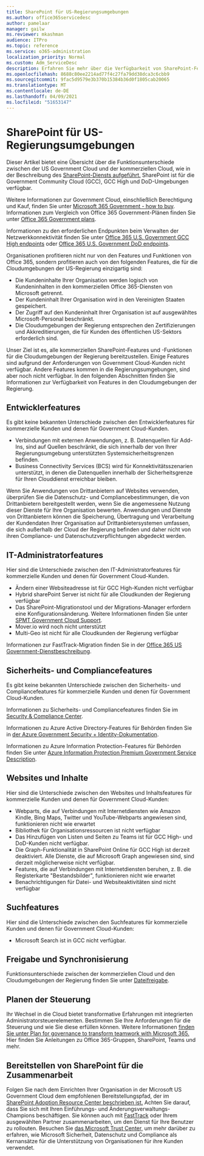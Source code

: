 ```yaml
---
title: SharePoint für US-Regierungsumgebungen
ms.author: office365servicedesc
author: pamelaar
manager: gailw
ms.reviewer: mkashman
audience: ITPro
ms.topic: reference
ms.service: o365-administration
localization_priority: Normal
ms.custom: Adm_ServiceDesc
description: Erfahren Sie mehr über die Verfügbarkeit von SharePoint-Features für Us Government Cloud-Kunden.
ms.openlocfilehash: 8688c80ee2214ad77f4c27fa79dd38dca3c6cbb9
ms.sourcegitcommit: 9fac5d9579e3b370b15384b36d0f1805cab20065
ms.translationtype: MT
ms.contentlocale: de-DE
ms.lasthandoff: 04/09/2021
ms.locfileid: "51653147"
---
```

# <a name="sharepoint-for-us-government-environments"></a>SharePoint für US-Regierungsumgebungen

Dieser Artikel bietet eine Übersicht über die Funktionsunterschiede zwischen der US Government Cloud und der kommerziellen Cloud, wie in der Beschreibung des [SharePoint-Diensts aufgeführt.](../../sharepoint-online-service-description/sharepoint-online-service-description.md) SharePoint ist für die Government Community Cloud (GCC), GCC High und DoD-Umgebungen verfügbar. 

Weitere Informationen zur Government Cloud, einschließlich Berechtigung und Kauf, finden Sie unter [Microsoft 365 Government - how to buy](./microsoft-365-government-how-to-buy.md). Informationen zum Vergleich von Office 365 Government-Plänen finden Sie unter [Office 365 Government plans](https://www.microsoft.com/microsoft-365/government/compare-office-365-government-plans?rtc=1#EligibilityRequirements).

Informationen zu den erforderlichen Endpunkten beim Verwalten der Netzwerkkonnektivität finden Sie unter [Office 365 U.S. Government GCC High endpoints](/office365/enterprise/office-365-u-s-government-gcc-high-endpoints#sharepoint-online-and-onedrive-for-business) oder [Office 365 U.S. Government DoD endpoints](/office365/enterprise/office-365-u-s-government-dod-endpoints#sharepoint-online-and-onedrive-for-business).

Organisationen profitieren nicht nur von den Features und Funktionen von Office 365, sondern profitieren auch von den folgenden Features, die für die Cloudumgebungen der US-Regierung einzigartig sind:

-   Die Kundeninhalte Ihrer Organisation werden logisch von Kundeninhalten in den kommerziellen Office 365-Diensten von Microsoft getrennt.
-   Der Kundeninhalt Ihrer Organisation wird in den Vereinigten Staaten gespeichert.
-   Der Zugriff auf den Kundeninhalt Ihrer Organisation ist auf ausgewähltes Microsoft-Personal beschränkt.
-   Die Cloudumgebungen der Regierung entsprechen den Zertifizierungen und Akkreditierungen, die für Kunden des öffentlichen US-Sektors erforderlich sind.

Unser Ziel ist es, alle kommerziellen SharePoint-Features und -Funktionen für die Cloudumgebungen der Regierung bereitzustellen. Einige Features sind aufgrund der Anforderungen von Government Cloud-Kunden nicht verfügbar. Andere Features kommen in die Regierungsumgebungen, sind aber noch nicht verfügbar. In den folgenden Abschnitten finden Sie Informationen zur Verfügbarkeit von Features in den Cloudumgebungen der Regierung.

## <a name="developer-features"></a>Entwicklerfeatures

Es gibt keine bekannten Unterschiede zwischen den Entwicklerfeatures für kommerzielle Kunden und denen für Government Cloud-Kunden.

- Verbindungen mit externen Anwendungen, z. B. Datenquellen für Add-Ins, sind auf Quellen beschränkt, die sich innerhalb der von Ihrer Regierungsumgebung unterstützten Systemsicherheitsgrenzen befinden.
- Business Connectivity Services (BCS) wird für Konnektivitätsszenarien unterstützt, in denen die Datenquellen innerhalb der Sicherheitsgrenze für Ihren Clouddienst erreichbar bleiben.

Wenn Sie Anwendungen von Drittanbietern auf Websites verwenden, überprüfen Sie die Datenschutz- und Compliancebestimmungen, die von Drittanbietern bereitgestellt werden, wenn Sie die angemessene Nutzung dieser Dienste für Ihre Organisation bewerten. Anwendungen und Dienste von Drittanbietern können die Speicherung, Übertragung und Verarbeitung der Kundendaten Ihrer Organisation auf Drittanbietersystemen umfassen, die sich außerhalb der Cloud der Regierung befinden und daher nicht von ihren Compliance- und Datenschutzverpflichtungen abgedeckt werden. 

## <a name="it-admin-features"></a>IT-Administratorfeatures

Hier sind die Unterschiede zwischen den IT-Administratorfeatures für kommerzielle Kunden und denen für Government Cloud-Kunden.

- Ändern einer Websiteadresse ist für GCC High-Kunden nicht verfügbar
- Hybrid sharePoint Server ist nicht für alle Cloudkunden der Regierung verfügbar
- Das SharePoint-Migrationstool und der Migrations-Manager erfordern eine Konfigurationsänderung. Weitere Informationen finden Sie unter [SPMT Government Cloud Support](/sharepointmigration/spmt-install-issues#government-cloud-support).
- Mover.io wird noch nicht unterstützt
- Multi-Geo ist nicht für alle Cloudkunden der Regierung verfügbar

Informationen zur FastTrack-Migration finden Sie in der [Office 365 US Government-Dienstbeschreibung](./office-365-us-government.md#data-migrations-performed-by-fasttrack).

## <a name="security-and-compliance-features"></a>Sicherheits- und Compliancefeatures

Es gibt keine bekannten Unterschiede zwischen den Sicherheits- und Compliancefeatures für kommerzielle Kunden und denen für Government Cloud-Kunden.

Informationen zu Sicherheits- und Compliancefeatures finden Sie im [Security & Compliance Center](../office-365-securitycompliance-center.md).

Informationen zu Azure Active Directory-Features für Behörden finden Sie in [der Azure Government Security + Identity-Dokumentation](/azure/azure-government/documentation-government-services-securityandidentity#azure-active-directory). 

Informationen zu Azure Information Protection-Features für Behörden finden Sie unter [Azure Information Protection Premium Government Service Description](/enterprise-mobility-security/solutions/ems-aip-premium-govt-service-description). 

## <a name="sites-and-content"></a>Websites und Inhalte

Hier sind die Unterschiede zwischen den Websites und Inhaltsfeatures für kommerzielle Kunden und denen für Government Cloud-Kunden:

- Webparts, die auf Verbindungen mit Internetdiensten wie Amazon Kindle, Bing Maps, Twitter und YouTube-Webparts angewiesen sind, funktionieren nicht wie erwartet
- Bibliothek für Organisationsressourcen ist nicht verfügbar
- Das Hinzufügen von Listen und Seiten zu Teams ist für GCC High- und DoD-Kunden nicht verfügbar.
- Die Graph-Funktionalität in SharePoint Online für GCC High ist derzeit deaktiviert. Alle Dienste, die auf Microsoft Graph angewiesen sind, sind derzeit möglicherweise nicht verfügbar.
- Features, die auf Verbindungen mit Internetdiensten beruhen, z. B. die Registerkarte "Bestandsbilder", funktionieren nicht wie erwartet
- Benachrichtigungen für Datei- und Websiteaktivitäten sind nicht verfügbar

## <a name="search-features"></a>Suchfeatures

Hier sind die Unterschiede zwischen den Suchfeatures für kommerzielle Kunden und denen für Government Cloud-Kunden:

- Microsoft Search ist in GCC nicht verfügbar.

## <a name="sharing-and-sync"></a>Freigabe und Synchronisierung

Funktionsunterschiede zwischen der kommerziellen Cloud und den Cloudumgebungen der Regierung finden Sie unter [Dateifreigabe](./gcc-high-and-dod.md#file-sharing).

## <a name="plan-for-governance"></a>Planen der Steuerung

Ihr Wechsel in die Cloud bietet transformative Erfahrungen mit integrierten Administratorsteuerelementen. Bestimmen Sie Ihre Anforderungen für die Steuerung und wie Sie diese erfüllen können. Weitere Informationen [finden Sie unter Plan for governance to transform teamwork with Microsoft 365.](https://resources.techcommunity.microsoft.com/teamwork-governance/) Hier finden Sie Anleitungen zu Office 365-Gruppen, SharePoint, Teams und mehr.

## <a name="deploy-sharepoint-for-collaboration"></a>Bereitstellen von SharePoint für die Zusammenarbeit

Folgen Sie nach dem Einrichten Ihrer Organisation in der Microsoft US Government Cloud dem empfohlenen Bereitstellungspfad, der im [SharePoint Adoption Resource Center beschrieben ist.](https://resources.techcommunity.microsoft.com/resources/SharePoint-adoption/) Achten Sie darauf, dass Sie sich mit Ihren Einführungs- und Änderungsverwaltungs-Champions beschäftigen.
Sie können auch mit [FastTrack](https://www.microsoft.com/fasttrack) oder Ihrem ausgewählten Partner zusammenarbeiten, um den Dienst für Ihre Benutzer zu rollouten.
Besuchen Sie [das Microsoft Trust Center,](https://www.microsoft.com/trust-center) um mehr darüber zu erfahren, wie Microsoft Sicherheit, Datenschutz und Compliance als Kernansätze für die Unterstützung von Organisationen für ihre Kunden verwendet.